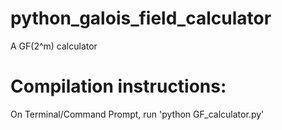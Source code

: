 # python_galois_field_calculator
A GF(2^m) calculator
# Compilation instructions:
On Terminal/Command Prompt, run 'python GF_calculator.py'
